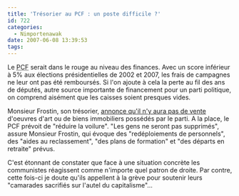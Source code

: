 ```yaml
---
title: 'Trésorier au PCF : un poste difficile ?'
id: 722
categories:
  - Nimportenawak
date: 2007-06-08 13:39:53
tags:
---
```


Le <acronym title="Parti Communiste Français">PCF</acronym> serait dans le rouge au niveau des finances. Avec un score inférieur à 5% aux élections présidentielles de 2002 et 2007, les frais de campagnes ne leur ont pas été remboursés. Si l'on ajoute à cela la perte au fil des ans de députés, autre source importante de financement pour un parti politique, on comprend aisément que les caisses soient presques vides.

Monsieur Frostin, son trésorier, [annonce qu'il n'y aura pas de vente](http://fr.news.yahoo.com/05062007/5/le-parti-communiste-se-defend-d-etre-au-bord-du.html) d'oeuvres d'art ou de biens immobiliers possédés par le parti. A la place, le PCF prévoit de "réduire la voilure". "Les gens ne seront pas supprimés", assure Monsieur Frostin, qui évoque des "redéploiements de personnels", des "aides au reclassement", "des plans de formation" et "des départs en retraite" prévus.

C'est étonnant de constater que face à une situation concrète les communistes réagissent comme n'importe quel patron de droite. Par contre, cette fois-ci je doute qu'ils appellent à la grève pour soutenir leurs "camarades sacrifiés sur l'autel du capitalisme"...